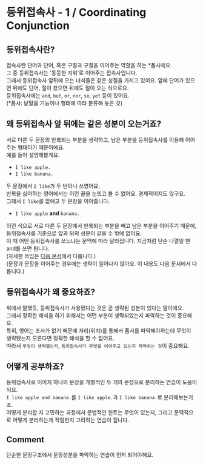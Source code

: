 # 등위접속사 - 1 / Coordinating Conjunction
## 등위접속사란?
접속사란 단어와 단어, 혹은 구절과 구절을 이어주는 역할을 하는 *품사에요.<br>
그 중 등위접속사는 '동등한 지위'로 이어주는 접속사입니다.<br>
그래서 등위접속사 앞뒤에 오는 녀석들은 같은 성질을 가지고 있어요. 앞에 단어가 있으면 뒤에도 단어, 절이 왔으면 뒤에도 절이 오는 식으로요.<br>
등위접속사에는 `and`, `but`, `or`, `nor`, `so`, `yet` 등이 있어요.<br>
(*품사: 낱말을 기능이나 형태에 따라 분류해 놓은 것)
## 왜 등위접속사 앞 뒤에는 같은 성분이 오는거죠?
서로 다른 두 문장의 반복되는 부분을 생략하고, 남은 부분을 등위접속사를 이용해 이어주는 형태이기 때문이에요.<br>
예를 들어 설명해볼게요.<br>
- `I like apple.`<br>
- `I like banana.`<br>

두 문장에서 `I like`가 두 번이나 쓰였어요.<br>
반복을 싫어하는 영어에서는 이런 꼴을 눈뜨고 볼 수 없어요. 경제적이지도 않구요.<br>
그래서 `I like`를 없애고 두 문장을 이어줍니다.<br>
- `I like apple` **and** `banana.`<br>

이런 식으로 서로 다른 두 문장에서 반복되는 부분을 빼고 남은 부분을 이어주기 때문에, 등위접속사를 기준으로 앞과 뒤의 성분이 같을 수 밖에 없어요.<br>
이 때 어떤 등위접속사를 쓰느냐는 문맥에 따라 달라집니다. 지금처럼 단순 나열일 땐 and를 쓰면 됩니다.<br>
(자세한 쓰임은 [다음 문서](./coordinatingConjunction2.md)에서 다룹니다.)<br>
(문장과 문장을 이어주는 경우에는 생략이 일어나지 않아요. 이 내용도 다음 문서에서 다룹니다.)
## 등위접속사가 왜 중요하죠?
위에서 말했듯, 등위접속사가 사용됐다는 것은 곧 생략된 성분이 있다는 말이에요.<br>
그래서 정확한 해석을 하기 위해서는 어떤 부분이 생략되었는지 파악하는 것이 중요해요.<br>
특히, 영어는 조사가 없기 때문에 자리(위치)를 통해서 품사를 파악해야하는데 무엇이 생략됐는지 모른다면 정확한 해석을 할 수 없어요.<br>
따라서 `무엇이 생략됐는지`, `등위접속사가 무엇을 이어주고 있는지 파악하는 것`이 중요해요.
## 어떻게 공부하죠?
등위접속사로 이어지 하나의 문장을 개별적인 두 개의 문장으로 분리하는 연습이 도움이 되요.<br>
`I like apple and banana.`를 `I like apple.`과 `I like banana.`로 분리해보는거죠.<br>
어떻게 분리할 지 고민하는 과정에서 문법적인 힌트는 무엇이 있는지, 그리고 문맥적으로 어떻게 분리하는게 적절한지 고려하는 연습이 됩니다.<br>

## Comment
단순한 문장구조에서 문장성분을 파악하는 연습이 먼저 되어야해요.
